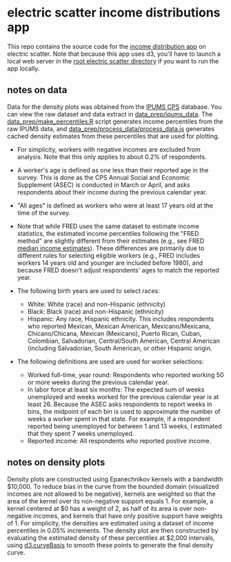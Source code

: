 
# electric scatter income distributions app

This repo contains the source code for the [income distribution app](https://electricscatter.com/projects/density-plots) on electric scatter. Note that because this app uses d3, you'll have to launch a local web server in the [root electric scatter directory](https://github.com/mdahardy/electric-scatter) if you want to run the app locally.

## notes on data

Data for the density plots was obtained from the [IPUMS CPS](https://cps.ipums.org/cps/) database. You can view the raw dataset and data extract in [data_prep/ipums_data](https://github.com/mdahardy/electric-scatter/tree/main/projects/income-distributions/data_prep/ipums_data). The [data_prep/make_percentiles.R](https://github.com/mdahardy/electric-scatter/tree/main/projects/income-distributions/data_prep/make_percentiles.R) script generates income percentiles from the raw IPUMS data, and [data_prep/process_data/process_data.js](https://github.com/mdahardy/electric-scatter/tree/main/projects/generation-distributions/data_prep/process_data/process_data.js) generates cached density estimates from these percentiles that are used for plotting.

* For simplicity, workers with negative incomes are excluded from analysis. Note that this only applies to about 0.2% of respondents. 
* A worker's age is defined as one less than their reported age in the survey. This is done as the CPS Annual Social and Economic Supplement (ASEC) is conducted in March or April, and asks respondents about their income during the previous calendar year.
* "All ages" is defined as workers who were at least 17 years old at the time of the survey.
* Note that while FRED uses the same dataset to estimate income statistics, the estimated income percentiles following the "FRED method" are slightly different from their estimates (e.g., see FRED [median income estimates](https://fred.stlouisfed.org/series/MEPAINUSA672N)). These differences are primarily due to different rules for selecting eligible workers (e.g., FRED includes workers 14 years old and younger are included before 1980), and because FRED doesn't adjust respondents' ages to match the reported year. 

* The following birth years are used to select races:
    * White: White (race) and non-Hispanic (ethnicity)
    * Black: Black (race) and non-Hispanic (ethnicity)
    * Hispanic: Any race, Hispanic ethnicity. This includes respondents who reported Mexican, Mexican American, Mexicano/Mexicana, Chicano/Chicana, Mexican (Mexicano), Puerto Rican, Cuban, Colombian, Salvadorian, Central/South American, Central American (including Salvadorian, South American, or other Hispanic origin.

* The following definitions are used are used for worker selections:
    * Worked full-time, year round: Respondents who reported working 50 or more weeks during the previous calendar year.
    * In labor force at least six months: The expected sum of weeks unemployed and weeks worked for the previous calendar year is at least 26. Because the ASEC asks respondents to report weeks in bins, the midpoint of each bin is used to approximate the number of weeks a worker spent in that state. For example, if a respondent reported being unemployed for between 1 and 13 weeks, I estimated that they spent 7 weeks unemployed.
    * Reported income: All respondents who reported postive income.

## notes on density plots

Density plots are constructed using Epanechnikov kernels with a bandwidth $10,000. To reduce bias in the curve from the bounded domain (visualized incomes are not allowed to be negative), kernels are weighted so that the area of the kernel over its non-negative support equals 1. For example, a kernel centered at $0 has a weight of 2, as half of its area is over non-negative incomes, and kernels that have only positive support have weights of 1. For simplicity, the densities are estimated using a dataset of income percentiles in 0.05% increments. The density plot are then constructed by evaluating the estimated density of these percentiles at $2,000 intervals, using [d3.curveBasis](https://github.com/d3/d3-shape#curves) to smooth these points to generate the final density curve.